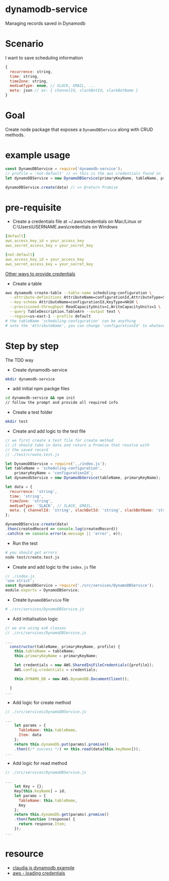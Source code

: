 <!--
@Author: mars
@Date:   2016-12-26T18:36:41-05:00
@Last modified by:   mars
@Last modified time: 2016-12-26T19:38:44-05:00
-->
# dynamodb-service
Managing records saved in Dynamodb

# Scenario
I want to save scheduling information
```javascript
{
  recurrence: string,
  time: string,
  timeZone: string,
  mediumType: enum, // SLACK, GMAIL, ...
  meta: json // ex: { channelId, slackBotId, slackBotName }
}
```


# Goal
Create node package that exposes a `DynamoDBService` along with CRUD methods.

# example usage
```javascript
const DynamoDBService = require('dynamodb-service');
// profile = 'not-default' // => this is the aws credentials found in `.aws/credentials` file
let dynamoDBService = new DynamoDBService(primaryKeyName, tableName, profile);

dynamoDBService.create(data) // => @return Promise
```

# pre-requisite
* Create a credentials file at ~/.aws/credentials on Mac/Linux or C:\Users\USERNAME\.aws\credentials on Windows
```yml
[default]
aws_access_key_id = your_access_key
aws_secret_access_key = your_secret_key

[not-default]
aws_access_key_id = your_access_key
aws_secret_access_key = your_secret_key
```

[Other ways to provide credentials](http://docs.aws.amazon.com/sdk-for-javascript/v2/developer-guide/setting-credentials-node.html)

* Create a table 
```sh
aws dynamodb create-table --table-name scheduling-configuration \
  --attribute-definitions AttributeName=configurationId,AttributeType=S \
  --key-schema AttributeName=configurationId,KeyType=HASH \
  --provisioned-throughput ReadCapacityUnits=1,WriteCapacityUnits=1 \
  --query TableDescription.TableArn --output text \
  --region=us-east-1 --profile default
# the tableName 'scheduling-configuration' can be anything
# note the 'AttributeName', you can change 'configurationId' to whatever you want 
```


# Step by step 
The TDD way

* Create dynamodb-service
```sh
mkdir dynamodb-service
```

* add initial npm packge files
```sh
cd dynamodb-service && npm init
// follow the prompt and provide all required info
```

* Create a test folder
```sh
mkdir test
```

* Create and add logic to the test file
```javascript
// we first create a test file for create method
// it should take in data and return a Promise that resolve with 
// the saved record
// ./test/create.test.js 

let DynamoDBService = require('../index.js');
let tableName = 'scheduling-configuration',
    primaryKeyName = 'configurationId';
let dynamodbService = new DynamodbService(tableName, primaryKeyName);

let data = {
  recurrence: 'string',
  time: 'string',
  timeZone: 'string',
  mediumType: 'SLACK', // SLACK, GMAIL, ...
  meta: { channelId: 'string', slackBotId: 'string', slackBotName: 'string' }
};

dynamoDBService.create(data)
.then(createdRecord => console.log(createdRecord))
.catch(e => console.error(e.message || 'error', e));
```

* Run the test 
```sh 
# you should get errors
node test/create.test.js
```

* Create and add logic to the `index.js` file
```javascript
// ./index.js
'use strict';
const DynamoDBService = require('./src/services/DynamoDBService');
module.exports = DynamoDBService;
```

* Create `DynamoDBService` file
```sh
# ./src/services/DynamoDBService.js
```

* Add initialisation logic
```javascript
// we are using es6 classes
// ./src/services/DynamoDBService.js

...
  constructor(tableName, primaryKeyName, profile) {
    this.tableName = tableName;
    this.primaryKeyName = primaryKeyName;

    let credentials = new AWS.SharedIniFileCredentials({profile});
    AWS.config.credentials = credentials;

    this.DYNAMO_DB = new AWS.DynamoDB.DocumentClient();

  }
...

```

* Add logic for create method
```javascript
// ./src/services/DynamoDBService.js

...
    let params = {
      TableName: this.tableName,
      Item: data
    };
    return this.dynamoDb.put(params).promise()
    .then((/* success */) => this.read(data[this.keyName]));
...

```

* Add logic for read method
```javascript
// ./src/services/DynamoDBService.js

...
    let Key = {};
    Key[this.keyName] = id;
    let params = {
      TableName: this.tableName,
      Key
    };
    return this.dynamoDb.get(params).promise()
    .then(function (response) {
      return response.Item;
    });
...

```

# resource
* [claudia js dynamodb example](https://github.com/claudiajs/example-projects/tree/master/dynamodb-example)
* [aws - loading credentials](http://docs.aws.amazon.com/sdk-for-javascript/v2/developer-guide/loading-node-credentials-shared.html)
